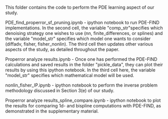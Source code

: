 This folder contains the code to perform the PDE learning aspect of our study.

PDE_find_properror_sf_pruning.ipynb - ipython notebook to run PDE-FIND implementations. In the second cell, the variable "comp_str"specifies which denoising strategy one wishes to use (nn, finite_differences, or splines) and the variable "model_str" specifies which model one wants to consider (diffadv, fisher, fisher_nonlin). The third cell then updates other various aspects of the study, as detailed throughout the paper.

Properror analyze results.ipynb - Once one has performed the PDE-FIND calculations and saved results in the folder "pickle_data", they can plot their results by using this ipython notebook. In the third cell here, the variable "model_str" specifies which mathematical model will be used. 

nonlin_fisher_IP.ipynb - ipython notebook to perform the inverse problem methodology discussed in Section 3(e) of our study.

Properror analyze results_spline_compare.ipynb - ipython notebook to plot the results for comparing 1d- and bispline computations with PDE-FIND, as demonstrated in the supplementary material.

